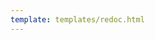 ```yaml
---
template: templates/redoc.html
---
```


<redoc spec-url=../../apis/restapis/identity-governance.yaml></redoc>
<script src="https://cdn.jsdelivr.net/npm/redoc@next/bundles/redoc.standalone.js"> </script>
